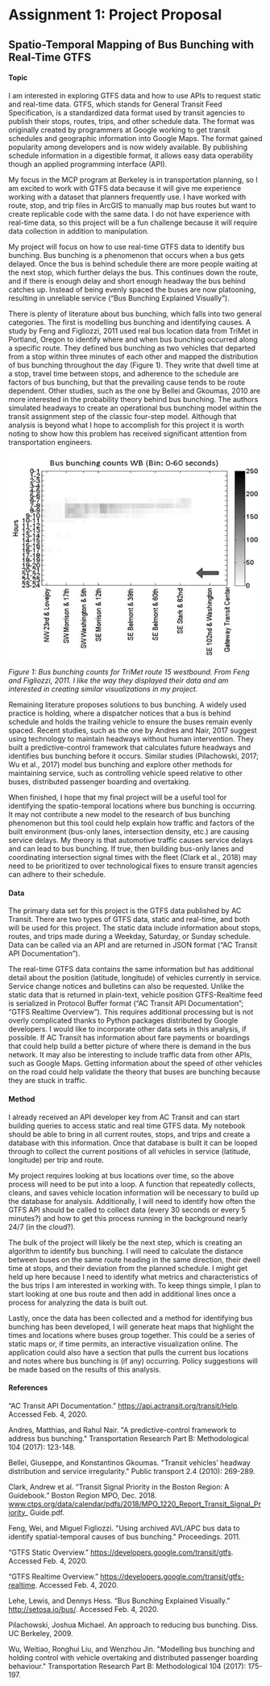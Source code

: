 # Assignment 1: Project Proposal
## Spatio-Temporal Mapping of Bus Bunching with Real-Time GTFS

#### Topic

I am interested in exploring GTFS data and how to use APIs to request static and real-time data. GTFS, which stands for General Transit Feed Specification, is a standardized data format used by transit agencies to publish their stops, routes, trips, and other schedule data. The format was originally created by programmers at Google working to get transit schedules and geographic information into Google Maps. The format gained popularity among developers and is now widely available. By publishing schedule information in a digestible format, it allows easy data operability though an applied programming interface (API).

My focus in the MCP program at Berkeley is in transportation planning, so I am excited to work with GTFS data because it will give me experience working with a dataset that planners frequently use. I have worked with route, stop, and trip files in ArcGIS to manually map bus routes but want to create replicable code with the same data. I do not have experience with real-time data, so this project will be a fun challenge because it will require data collection in addition to manipulation.

My project will focus on how to use real-time GTFS data to identify bus bunching. Bus bunching is a phenomenon that occurs when a bus gets delayed. Once the bus is behind schedule there are more people waiting at the next stop, which further delays the bus. This continues down the route, and if there is enough delay and short enough headway the bus behind catches up. Instead of being evenly spaced the buses are now platooning, resulting in unreliable service (“Bus Bunching Explained Visually”). 

There is plenty of literature about bus bunching, which falls into two general categories. The first is modelling bus bunching and identifying causes. A study by Feng and Figliozzi, 2011 used real bus location data from TriMet in Portland, Oregon to identify where and when bus bunching occurred along a specific route. They defined bus bunching as two vehicles that departed from a stop within three minutes of each other and mapped the distribution of bus bunching throughout the day (Figure 1). They write that dwell time at a stop, travel time between stops, and adherence to the schedule are factors of bus bunching, but that the prevailing cause tends to be route dependent. Other studies, such as the one by Bellei and Gkoumas, 2010 are more interested in the probability theory behind bus bunching. The authors simulated headways to create an operational bus bunching model within the transit assignment step of the classic four-step model. Although that analysis is beyond what I hope to accomplish for this project it is worth noting to show how this problem has received significant attention from transportation engineers.

![](project_01_figure_01.png)

*Figure 1: Bus bunching counts for TriMet route 15 westbound. From Feng and Figliozzi, 2011. I like the way they displayed their data and am interested in creating similar visualizations in my project.*

Remaining literature proposes solutions to bus bunching. A widely used practice is holding, where a dispatcher notices that a bus is behind schedule and holds the trailing vehicle to ensure the buses remain evenly spaced. Recent studies, such as the one by Andres and Nair, 2017 suggest using technology to maintain headways without human intervention. They built a predictive-control framework that calculates future headways and identifies bus bunching before it occurs. Similar studies (Pilachowski, 2017; Wu et al., 2017) model bus bunching and explore other methods for maintaining service, such as controlling vehicle speed relative to other buses, distributed passenger boarding and overtaking. 

When finished, I hope that my final project will be a useful tool for identifying the spatio-temporal locations where bus bunching is occurring. It may not contribute a new model to the research of bus bunching phenomenon but this tool could help explain how traffic and factors of the built environment (bus-only lanes, intersection density, etc.) are causing service delays. My theory is that automotive traffic causes service delays and can lead to bus bunching. If true, then building bus-only lanes and coordinating intersection signal times with the fleet (Clark et al., 2018) may need to be prioritized to over technological fixes to ensure transit agencies can adhere to their schedule.

#### Data

The primary data set for this project is the GTFS data published by AC Transit. There are two types of GTFS data, static and real-time, and both will be used for this project. The static data include information about stops, routes, and trips made during a Weekday, Saturday, or Sunday schedule. Data can be called via an API and are returned in JSON format (“AC Transit API Documentation”).

The real-time GTFS data contains the same information but has additional detail about the position (latitude, longitude) of vehicles currently in service. Service change notices and bulletins can also be requested. Unlike the static data that is returned in plain-text, vehicle position GTFS-Realtime feed is serialized in Protocol Buffer format (“AC Transit API Documentation”; “GTFS Realtime Overview”). This requires additional processing but is not overly complicated thanks to Python packages distributed by Google developers.
I would like to incorporate other data sets in this analysis, if possible. If AC Transit has information about fare payments or boardings that could help build a better picture of where there is demand in the bus network. It may also be interesting to include traffic data from other APIs, such as Google Maps. Getting information about the speed of other vehicles on the road could help validate the theory that buses are bunching because they are stuck in traffic.

#### Method

I already received an API developer key from AC Transit and can start building queries to access static and real time GTFS data. My notebook should be able to bring in all current routes, stops, and trips and create a database with this information. Once that database is built it can be looped through to collect the current positions of all vehicles in service (latitude, longitude) per trip and route. 

My project requires looking at bus locations over time, so the above process will need to be put into a loop. A function that repeatedly collects, cleans, and saves vehicle location information will be necessary to build up the database for analysis. Additionally, I will need to identify how often the GTFS API should be called to collect data (every 30 seconds or every 5 minutes?) and how to get this process running in the background nearly 24/7 (in the cloud?).

The bulk of the project will likely be the next step, which is creating an algorithm to identify bus bunching. I will need to calculate the distance between buses on the same route heading in the same direction, their dwell time at stops, and their deviation from the planned schedule. I might get held up here because I need to identify what metrics and characteristics of the bus trips I am interested in working with. To keep things simple, I plan to start looking at one bus route and then add in additional lines once a process for analyzing the data is built out.

Lastly, once the data has been collected and a method for identifying bus bunching has been developed, I will generate heat maps that highlight the times and locations where buses group together. This could be a series of static maps or, if time permits, an interactive visualization online. The application could also have a section that pulls the current bus locations and notes where bus bunching is (if any) occurring. Policy suggestions will be made based on the results of this analysis.

#### References

“AC Transit API Documentation.” https://api.actransit.org/transit/Help. Accessed Feb. 4, 2020.

Andres, Matthias, and Rahul Nair. "A predictive-control framework to address bus bunching." Transportation Research Part B: Methodological 104 (2017): 123-148.

Bellei, Giuseppe, and Konstantinos Gkoumas. "Transit vehicles’ headway distribution and service irregularity." Public transport 2.4 (2010): 269-289.

Clark, Andrew et al. “Transit Signal Priority in the Boston Region: A Guidebook.” Boston Region MPO, Dec. 2018. www.ctps.org/data/calendar/pdfs/2018/MPO_1220_Report_Transit_Signal_Priority_ Guide.pdf. 

Feng, Wei, and Miguel Figliozzi. "Using archived AVL/APC bus data to identify spatial-temporal causes of bus bunching." Proceedings. 2011.

“GTFS Static Overview.” https://developers.google.com/transit/gtfs. Accessed Feb. 4, 2020.

“GTFS Realtime Overview.” https://developers.google.com/transit/gtfs-realtime. Accessed Feb. 4, 2020.

Lehe, Lewis, and Dennys Hess. “Bus Bunching Explained Visually.” http://setosa.io/bus/. Accessed Feb. 4, 2020.

Pilachowski, Joshua Michael. An approach to reducing bus bunching. Diss. UC Berkeley, 2009.

Wu, Weitiao, Ronghui Liu, and Wenzhou Jin. "Modelling bus bunching and holding control with vehicle overtaking and distributed passenger boarding behaviour." Transportation Research Part B: Methodological 104 (2017): 175-197.